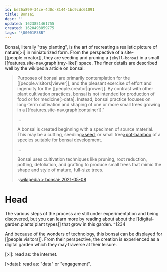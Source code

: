 ```yaml
---
id: be26a899-34ce-4d0c-8144-1bc9cdc61091
title: Bonsai
desc: ''
updated: 1623851461755
created: 1620493859775
tags: "\U0001F38B"
---
```

Bonsai, literally "tray planting", is the art of recreating a realistic picture of nature[>i] in miniaturized form. From the perspective of a site-[[people.creator]], they are seeding and pruning a `jekyll-bonsai` in a small [[features.site-nav.graph|tray-like]] space. The finer details are described well by the wikipedia article on bonsai:

> Purposes of bonsai are primarily contemplation for the [[people.visitors|viewer]], and the pleasant exercise of effort and ingenuity for the [[people.creator|grower]]. By contrast with other plant cultivation practices, bonsai is not intended for production of food or for medicine[>data]. Instead, bonsai practice focuses on long-term cultivation and shaping of one or more small trees growing in a [[features.site-nav.graph|container]]."
>
> ...
>
> A bonsai is created beginning with a specimen of source material. This may be a cutting, seedling[>seed], or small tree[>pot-bamboo] of a species suitable for bonsai development.
>
> ...
>
> Bonsai uses cultivation techniques like pruning, root reduction, potting, defoliation, and grafting to produce small trees that mimic the shape and style of mature, full-size trees.
>
> ~[wikipedia > bonsai; 2021-05-08](https://en.wikipedia.org/wiki/Bonsai)

# Head

The various steps of the process are still under experimentation and being discovered, but you can learn more by reading about about the [[digital-garden.plants|plant types]] that grow in this garden. ^1234

And because of the wonders of technology, this bonsai can be displayed for [[people.visitors]]. From their perspective, the creation is experienced as a digital garden which they may traverse at their leisure.

[>i]: read as: the internet.

[>data]: read as: "data" or "engagement".

[>seed]: 🌰

[>pot-bamboo]: 🎍

